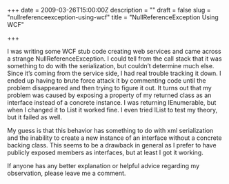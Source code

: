 +++
date = 2009-03-26T15:00:00Z
description = ""
draft = false
slug = "nullreferenceexception-using-wcf"
title = "NullReferenceException Using WCF"

+++


I was writing some WCF stub code creating web services and came across a strange NullReferenceException. I could tell from the call stack that it was something to do with the serialization, but couldn’t determine much else. Since it’s coming from the service side, I had real trouble tracking it down. I ended up having to brute force attack it by commenting code until the problem disappeared and then trying to figure it out. It turns out that my problem was caused by exposing a property of my returned class as an interface instead of a concrete instance. I was returning IEnumerable<T>, but when I changed it to List<T> it worked fine. I even tried IList<T> to test my theory, but it failed as well.

My guess is that this behavior has something to do with xml serialization and the inability to create a new instance of an interface without a concrete backing class. This seems to be a drawback in general as I prefer to have publicly exposed members as interfaces, but at least I got it working.

If anyone has any better explanation or helpful advice regarding my observation, please leave me a comment.

